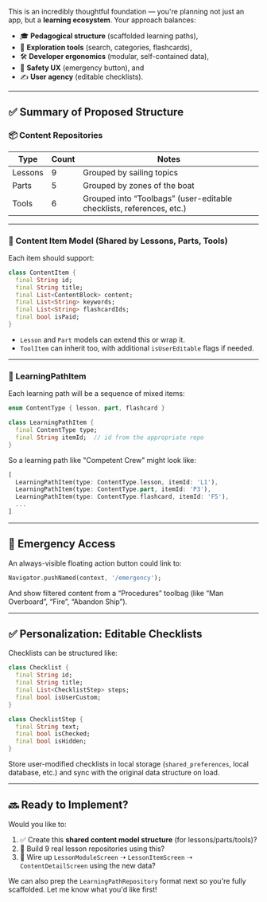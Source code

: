 This is an incredibly thoughtful foundation — you're planning not just an app, but a **learning ecosystem**. Your approach balances:

- 🎓 **Pedagogical structure** (scaffolded learning paths),
- 🧭 **Exploration tools** (search, categories, flashcards),
- 🛠️ **Developer ergonomics** (modular, self-contained data),
- 🚨 **Safety UX** (emergency button), and
- ✍️ **User agency** (editable checklists).

---

## ✅ Summary of Proposed Structure

### 📦 Content Repositories
| Type    | Count | Notes |
|---------|-------|-------|
| Lessons | 9     | Grouped by sailing topics |
| Parts   | 5     | Grouped by zones of the boat |
| Tools   | 6     | Grouped into “Toolbags” (user-editable checklists, references, etc.) |

---

### 📄 Content Item Model (Shared by Lessons, Parts, Tools)

Each item should support:

```dart
class ContentItem {
  final String id;
  final String title;
  final List<ContentBlock> content;
  final List<String> keywords;
  final List<String> flashcardIds;
  final bool isPaid;
}
```

- `Lesson` and `Part` models can extend this or wrap it.
- `ToolItem` can inherit too, with additional `isUserEditable` flags if needed.

---

### 🧠 LearningPathItem

Each learning path will be a sequence of mixed items:

```dart
enum ContentType { lesson, part, flashcard }

class LearningPathItem {
  final ContentType type;
  final String itemId;  // id from the appropriate repo
}
```

So a learning path like "Competent Crew" might look like:

```dart
[
  LearningPathItem(type: ContentType.lesson, itemId: 'L1'),
  LearningPathItem(type: ContentType.part, itemId: 'P3'),
  LearningPathItem(type: ContentType.flashcard, itemId: 'F5'),
  ...
]
```

---

## 🚨 Emergency Access

An always-visible floating action button could link to:

```dart
Navigator.pushNamed(context, '/emergency');
```

And show filtered content from a “Procedures” toolbag (like “Man Overboard”, “Fire”, “Abandon Ship”).

---

## ✅ Personalization: Editable Checklists

Checklists can be structured like:

```dart
class Checklist {
  final String id;
  final String title;
  final List<ChecklistStep> steps;
  final bool isUserCustom;
}

class ChecklistStep {
  final String text;
  final bool isChecked;
  final bool isHidden;
}
```

Store user-modified checklists in local storage (`shared_preferences`, local database, etc.) and sync with the original data structure on load.

---

## 🔜 Ready to Implement?

Would you like to:

1. ✅ Create this **shared content model structure** (for lessons/parts/tools)?
2. 🧱 Build 9 real lesson repositories using this?
3. 🧭 Wire up `LessonModuleScreen` ➝ `LessonItemScreen` ➝ `ContentDetailScreen` using the new data?

We can also prep the `LearningPathRepository` format next so you're fully scaffolded. Let me know what you'd like first!